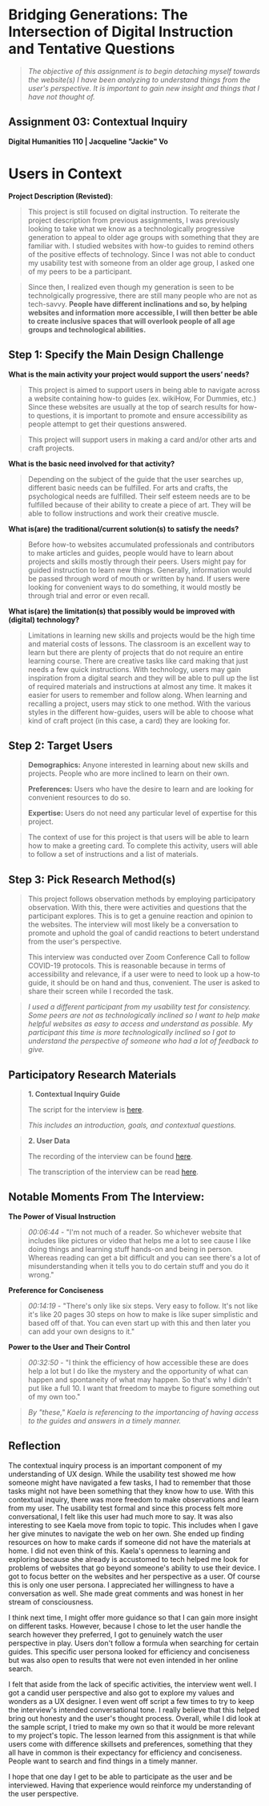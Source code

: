 # Bridging Generations: The Intersection of Digital Instruction and Tentative Questions

> *The objective of this assignment is to begin detaching myself towards the website(s) I have been analyzing to understand things from the user's perspective. It is important to gain new insight and things that I have not thought of.*
 
## Assignment 03: Contextual Inquiry ##
__Digital Humanities 110 | Jacqueline "Jackie" Vo__

# Users in Context #

**Project Description (Revisted)**: 

> This project is still focused on digital instruction. To reiterate the project description from previous assignments, I was previously looking to take what we know as a technologically progressive generation to appeal to older age groups with something that they are familiar with. I studied websites with how-to guides to remind others of the positive effects of technology. Since I was not able to conduct my usability test with someone from an older age group, I asked one of my peers to be a participant. 

> Since then, I realized even though my generation is seen to be technolgically progressive, there are still many people who are not as tech-savvy. **People have different inclinations and so, by helping websites and information more accessible, I will then better be able to create inclusive spaces that will overlook people of all age groups and technological abilities.**

## **Step 1: Specify the Main Design Challenge** ##
**What is the main activity your project would support the users’ needs?**

> This project is aimed to support users in being able to navigate across a website containing how-to guides (ex. wikiHow, For Dummies, etc.) Since these websites are usually at the top of search results for how-to questions, it is important to promote and ensure accessibility as people attempt to get their questions answered. 

> This project will support users in making a card and/or other arts and craft projects.

**What is the basic need involved for that activity?**

> Depending on the subject of the guide that the user searches up, different basic needs can be fulfilled. For arts and crafts, the psychological needs are fulfilled. Their self esteem needs are to be fulfilled because of their ability to create a piece of art. They will be able to follow instructions and work their creative muscle.

**What is(are) the traditional/current solution(s) to satisfy the needs?**

> Before how-to websites accumulated professionals and contributors to make articles and guides, people would have to learn about projects and skills mostly through their peers. Users might pay for guided instruction to learn new things. Generally, information would be passed through word of mouth or written by hand. If users were looking for convenient ways to do something, it would mostly be through trial and error or even recall. 

**What is(are) the limitation(s) that possibly would be improved with (digital) technology?**

> Limitations in learning new skills and projects would be the high time and material costs of lessons. The classroom is an excellent way to learn but there are plenty of projects that do not require an entire learning course. There are creative tasks like card making that just needs a few quick instructions. With technology, users may gain inspiration from a digital search and they will be able to pull up the list of required materials and instructions at almost any time. It makes it easier for users to remember and follow along.
> When learning and recalling a project, users may stick to one method. With the various styles in the different how-guides, users will be able to choose what kind of craft project (in this case, a card) they are looking for. 
## **Step 2: Target Users** ##

> **Demographics:** Anyone interested in learning about new skills and projects. People who are more inclined to learn on their own.
> 
> **Preferences:** Users who have the desire to learn and are looking for convenient resources to do so.
> 
> **Expertise:** Users do not need any particular level of expertise for this project.

> The context of use for this project is that users will be able to learn how to make a greeting card. To complete this activity, users will able to follow a set of instructions and a list of materials.

## **Step 3: Pick Research Method(s)** ##

> This project follows observation methods by employing participatory observation. With this, there were activities and questions that the participant explores. This is to get a genuine reaction and opinion to the websites. The interview will most likely be a conversation to promote and uphold the goal of candid reactions to betert understand from the user's perspective.
> 
> This interview was conducted over Zoom Conference Call to follow COVID-19 protocols. This is reasonable because in terms of accessibility and relevance, if a user were to need to look up a how-to guide, it should be on hand and thus, convenient. 
> The user is asked to share their screen while I recorded the task. 

> *I used a different participant from my usability test for consistency. Some peers are not as technologically inclined so I want to help make helpful websites as easy to access and understand as possible. My participant this time is more technologically inclined so I got to understand the perspective of someone who had a lot of feedback to give.*

## **Participatory Research Materials** ##
> **1. Contextual Inquiry Guide**
> 
> The script for the interview is [here](https://docs.google.com/document/d/1V3MiieThGWDt5c4Blm-cBfNHTwEywLLlgbrbytGKTVI/edit?usp=sharing).
> 
> *This includes an introduction, goals, and contextual questions.*

> **2. User Data**
> 
> The recording of the interview can be found [here](https://drive.google.com/file/d/1lnoH_zhEBZ7M-rzjhvZn-osuFFTmpsG3/view?usp=sharing).
> 
> The transcription of the interview can be read [here](https://docs.google.com/document/d/1V3MiieThGWDt5c4Blm-cBfNHTwEywLLlgbrbytGKTVI/edit?usp=sharing).

## **Notable Moments From The Interview:**

**The Power of Visual Instruction**
> *00:06:44* - "I'm not much of a reader. So whichever website that includes like pictures or video that helps me a lot to see cause I like doing things and learning stuff hands-on and being in person. Whereas reading can get a bit difficult and you can see there's a lot of misunderstanding when it tells you to do certain stuff and you do it wrong."

**Preference for Conciseness**
> *00:14:19* - "There's only like six steps. Very easy to follow. It's not like it's like 20 pages 30 steps on how to make is like super simplistic and based off of that. You can even start up with this and then later you can add your own designs to it."

**Power to the User and Their Control**
> *00:32:50* - "I think the efficiency of how accessible these are does help a lot but I do like the mystery and the opportunity of what can happen and spontaneity of what may happen. So that's why I didn't put like a full 10. I want that freedom to maybe to figure something out of my own too."

> *By "these," Kaela is referencing to the importancing of having access to the guides and answers in a timely manner.*

## Reflection ##
The contextual inquiry process is an important component of my understanding of UX design. While the usability test showed me how someone might have navigated a few tasks, I had to remember that those tasks might not have been something that they know how to use. With this contextual inquiry, there was more freedom to make observations and learn from my user. The usability test formal and since this process felt more conversational, I felt like this user had much more to say. It was also interesting to see Kaela move from topic to topic. This includes when I gave her give minutes to navigate the web on her own. She ended up finding resources on how to make cards if someone did not have the materials at home. I did not even think of this. Kaela's openness to learning and exploring because she already is accustomed to tech helped me look for problems of websites that go beyond someone's ability to use their device. I got to focus better on the websites and her perspective as a user. Of course this is only one user persona. I appreciated her willingness to have a conversation as well. She made great comments and was honest in her stream of consciousness.

I think next time, I might offer more guidance so that I can gain more insight on different tasks. However, because I chose to let the user handle the search however they preferred, I got to genuinely watch the user perspective in play. Users don't follow a formula when searching for certain guides. This specific user persona looked for efficiency and conciseness but was also open to results that were not even intended in her online search.

I felt that aside from the lack of specific activities, the interview went well. I got a candid user perspective and also got to explore my values and wonders as a UX designer. I even went off script a few times to try to keep the interview's intended conversational tone. I really believe that this helped bring out honesty and the user's thought process. Overall, while I did look at the sample script, I tried to make my own so that it would be more relevant to my project's topic. The lesson learned from this assignment is that while users come with difference skillsets and preferences, something that they all have in common is their expectancy for efficiency and conciseness. People want to search and find things in a timely manner.

I hope that one day I get to be able to participate as the user and be interviewed. Having that experience would reinforce my understanding of the user perspective.
